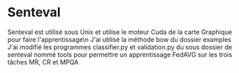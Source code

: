 # Senteval

Senteval  est utilisé sous Unix et utilise le moteur Cuda de la carte Graphique pour faire l'apprentissage\n
J'ai utilisé la méthode bow du dossier examples
J'ai modifié les programmes classifier.py et validation.py du sous dossier de senteval nommé tools pour permettre un apprentissage FedAVG sur les trois tâches MR, CR et MPQA
